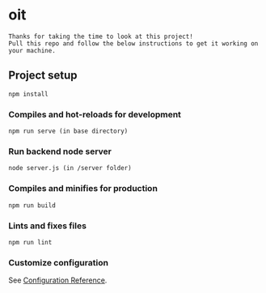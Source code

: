 # oit
```
Thanks for taking the time to look at this project! 
Pull this repo and follow the below instructions to get it working on your machine.
```

## Project setup
```
npm install
```

### Compiles and hot-reloads for development
```
npm run serve (in base directory)
```

### Run backend node server
```
node server.js (in /server folder)
```
### Compiles and minifies for production
```
npm run build
```

### Lints and fixes files
```
npm run lint
```

### Customize configuration
See [Configuration Reference](https://cli.vuejs.org/config/).
